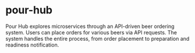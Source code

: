 # pour-hub
Pour Hub explores microservices through an API-driven beer ordering system. Users can place orders for various beers via API requests. The system handles the entire process, from order placement to preparation and readiness notification.
